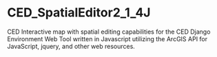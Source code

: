 # CED_SpatialEditor2_1_4J
CED Interactive map with spatial editing capabilities for the CED Django Environment Web Tool written in Javascript utilizing the ArcGIS API for JavaScript, jquery, and other web resources.

